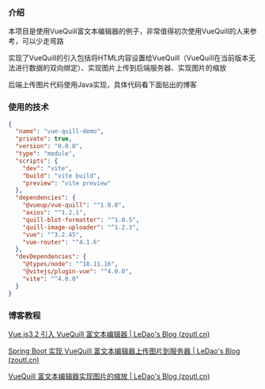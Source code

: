 ### 介绍

本项目是使用VueQuill富文本编辑器的例子，非常值得初次使用VueQuill的人来参考，可以少走弯路

实现了VueQuill的引入包括将HTML内容设置给VueQuill（VueQuill在当前版本无法进行数据的双向绑定）、实现图片上传到后端服务器、实现图片的缩放

后端上传图片代码使用Java实现，具体代码看下面贴出的博客

### 使用的技术

```json
{
  "name": "vue-quill-demo",
  "private": true,
  "version": "0.0.0",
  "type": "module",
  "scripts": {
    "dev": "vite",
    "build": "vite build",
    "preview": "vite preview"
  },
  "dependencies": {
    "@vueup/vue-quill": "^1.0.0",
    "axios": "^1.2.1",
    "quill-blot-formatter": "^1.0.5",
    "quill-image-uploader": "^1.2.3",
    "vue": "^3.2.45",
    "vue-router": "^4.1.6"
  },
  "devDependencies": {
    "@types/node": "^18.11.16",
    "@vitejs/plugin-vue": "^4.0.0",
    "vite": "^4.0.0"
  }
}
```

### 博客教程

[Vue.js3.2 引入 VueQuill 富文本编辑器 | LeDao's Blog (zoutl.cn)](https://blog.zoutl.cn/545.html)

[Spring Boot 实现 VueQuill 富文本编辑器上传图片到服务器 | LeDao's Blog (zoutl.cn)](https://blog.zoutl.cn/546.html)

[VueQuill 富文本编辑器实现图片的缩放 | LeDao's Blog (zoutl.cn)](https://blog.zoutl.cn/547.html)
